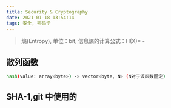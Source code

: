 ```yaml
---
title: Security & Cryptography
date: 2021-01-18 13:54:14
tags: 安全, 密码学
---
```


> 熵(Entropy), 单位：bit, 信息熵的计算公式：H(X)= -

## 散列函数

```bash
hash(value: array<byte>) -> vector<byte, N> (N对于该函数固定)
```

## SHA-1,git 中使用的
